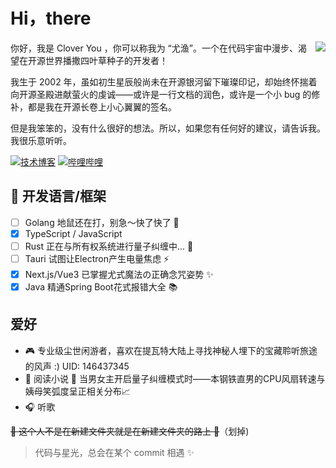 # Hi，there

<img align="right" src="https://github-readme-stats.vercel.app/api?username=Clover-You&show_icons=true&theme=radical">

你好，我是 Clover You ，你可以称我为 “尤渔”。一个在代码宇宙中漫步、渴望在开源世界播撒四叶草种子的开发者！

我生于 2002 年，虽如初生星辰般尚未在开源银河留下璀璨印记，却始终怀揣着向开源圣殿进献萤火的虔诚——或许是一行文档的润色，或许是一个小 bug 的修补，都是我在开源长卷上小心翼翼的签名。

但是我笨笨的，没有什么很好的想法。所以，如果您有任何好的建议，请告诉我。我很乐意听听。

[![技术博客](https://img.shields.io/badge/Blog-ctong.top-FFA500)](http://www.ctong.top) [![哔哩哔哩](https://img.shields.io/badge/BiLiBiLi-348402900-FB7299)](https://space.bilibili.com/348402900)

## 💬  开发语言/框架

- [ ] Golang 地鼠还在打，别急～快了快了 🐒
- [x] TypeScript / JavaScript
- [ ] Rust 正在与所有权系统进行量子纠缠中... 🤯
- [ ] Tauri 试图让Electron产生电量焦虑 ⚡
- [x] Next.js/Vue3 已掌握尤式魔法の正确念咒姿势 ✨
- [x] Java 精通Spring Boot花式报错大全 📚

## 爱好

- 🎮 专业级尘世闲游者，喜欢在提瓦特大陆上寻找神秘人埋下的宝藏聆听旅途的风声 :)
  UID: 146437345
- 📖 阅读小说 **🐾** 当男女主开启量子纠缠模式时——本钢铁直男的CPU风扇转速与姨母笑弧度呈正相关分布📈 
- 🎧 听歌

~~🙉 这个人不是在新建文件夹就是在新建文件夹的路上 🐶~~（划掉)

> 代码与星光，总会在某个 commit 相遇 ✨
